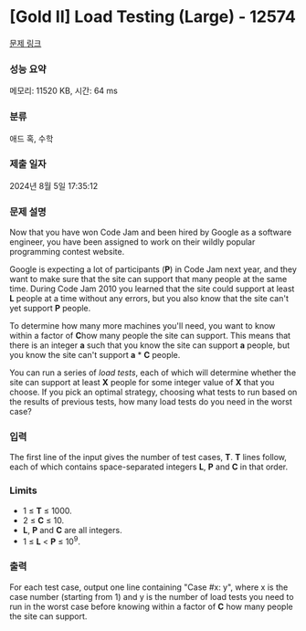 # [Gold II] Load Testing (Large) - 12574 

[문제 링크](https://www.acmicpc.net/problem/12574) 

### 성능 요약

메모리: 11520 KB, 시간: 64 ms

### 분류

애드 혹, 수학

### 제출 일자

2024년 8월 5일 17:35:12

### 문제 설명

<p>Now that you have won Code Jam and been hired by Google as a software engineer, you have been assigned to work on their wildly popular programming contest website. </p>

<p>Google is expecting a lot of participants (<strong>P</strong>) in Code Jam next year, and they want to make sure that the site can support that many people at the same time. During Code Jam 2010 you learned that the site could support at least <strong>L</strong> people at a time without any errors, but you also know that the site can't yet support <strong>P</strong> people.</p>

<p>To determine how many more machines you'll need, you want to know within a factor of <strong>C</strong>how many people the site can support. This means that there is an integer <strong>a</strong> such that you know the site can support <strong>a</strong> people, but you know the site can't support <strong>a</strong> * <strong>C</strong> people.</p>

<p>You can run a series of <em>load tests</em>, each of which will determine whether the site can support at least <strong>X</strong> people for some integer value of <strong>X</strong> that you choose. If you pick an optimal strategy, choosing what tests to run based on the results of previous tests, how many load tests do you need in the worst case?</p>

### 입력 

 <p>The first line of the input gives the number of test cases, <strong>T</strong>.  <strong>T</strong> lines follow, each of which contains space-separated integers <strong>L</strong>, <strong>P</strong> and <strong>C</strong> in that order.</p>

<h3>Limits</h3>

<ul>
	<li>1 ≤ <strong>T</strong> ≤ 1000.</li>
	<li>2 ≤ <strong>C</strong> ≤ 10.</li>
	<li><strong>L</strong>, <strong>P</strong> and <strong>C</strong> are all integers.</li>
	<li>1 ≤ <strong>L</strong> < <strong>P</strong> ≤ 10<sup>9</sup>.</li>
</ul>

### 출력 

 <p>For each test case, output one line containing "Case #x: y", where x is the case number (starting from 1) and y is the number of load tests you need to run in the worst case before knowing within a factor of <strong>C</strong> how many people the site can support.</p>

